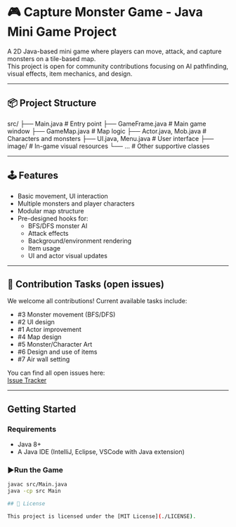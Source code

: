 # 🎮 Capture Monster Game - Java Mini Game Project

A 2D Java-based mini game where players can move, attack, and capture monsters on a tile-based map.  
This project is open for community contributions focusing on AI pathfinding, visual effects, item mechanics, and design.

---

## 📦 Project Structure
src/
├── Main.java # Entry point
├── GameFrame.java # Main game window
├── GameMap.java # Map logic
├── Actor.java, Mob.java # Characters and monsters
├── UI.java, Menu.java # User interface
├── image/ # In-game visual resources
└── ... # Other supportive classes


---

## 🕹️ Features

- Basic movement, UI interaction
- Multiple monsters and player characters
- Modular map structure
- Pre-designed hooks for:
  - BFS/DFS monster AI
  - Attack effects
  - Background/environment rendering
  - Item usage
  - UI and actor visual updates

---

## 📌 Contribution Tasks (open issues)

We welcome all contributions! Current available tasks include:
- #3 Monster movement (BFS/DFS)
- #2 UI design
- #1 Actor improvement
- #4 Map design
- #5 Monster/Character Art
- #6 Design and use of items
- #7 Air wall setting

You can find all open issues here:  
 [Issue Tracker](https://github.com/FLOSRC-LSC/java-RPG/issues)

---

## Getting Started

### Requirements
- Java 8+
- A Java IDE (IntelliJ, Eclipse, VSCode with Java extension)

### ▶Run the Game
```bash
javac src/Main.java
java -cp src Main

## 📄 License

This project is licensed under the [MIT License](./LICENSE).

